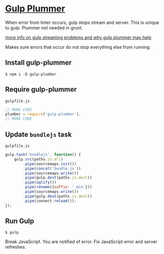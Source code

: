 # [Gulp Plummer](https://www.npmjs.com/package/gulp-plumber)
When error from linter occurs, gulp stops stream and server. This is unique to gulp. Plummer not needed in grunt.

[more info on gulp streaming problems and why gulp plummer may help](https://gist.github.com/floatdrop/8269868)

Makes sure errors that occur do not stop everything else from running.

## Install gulp-plummer
`$ npm i -D gulp-plumber`

## Require gulp-plummer

`gulpfile.js`

```js
// MORE CODE
plumber = require('gulp-plumber'),
// MORE CODE
```

## Update `bundlejs` task

`gulpfile.js`

```js
gulp.task('bundlejs', function() {
    gulp.src(paths.js.all)
        .pipe(sourcemaps.init())
        .pipe(concat('bundle.js'))
        .pipe(sourcemaps.write())
        .pipe(gulp.dest(paths.js.dest))
        .pipe(uglify())
        .pipe(rename({suffix: '.min'}))
        .pipe(sourcemaps.write())
        .pipe(gulp.dest(paths.js.dest))
        .pipe(connect.reload());
});
```

## Run Gulp
`$ gulp`

Break JavaScript. You are notified of error. Fix JavaScript error and server refreshes.

